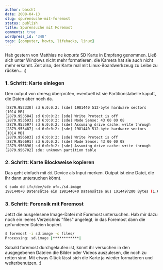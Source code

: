```yaml
---
author: bascht
date: 2008-04-13
slug: spurensuche-mit-foremost
status: publish
title: Spurensuche mit Foremost
comments: true
wordpress_id: '348'
tags: [computer, howto, lifehacks, linux]
---
```


Hab gestern von Matthias ne *kaputte* SD Karte in Empfang genommen.
Ließ sich unter Windows nicht mehr formatieren, die Kamera hat sie
auch nicht mehr erkannt. Zeit also, der Karte mal mit
Linux-Boardwerkzeug zu Leibe zu rücken... :)

### 1. Schritt: Karte einlegen

Den output von dmesg überprüfen, eventuell ist sie Partitionstabelle kaputt, die Daten aber noch da.

```
[2879.952330] sd 6:0:0:2: [sde] 1981440 512-byte hardware sectors (1014 MB)
[2879.953584] sd 6:0:0:2: [sde] Write Protect is off
[2879.953593] sd 6:0:0:2: [sde] Mode Sense: 43 00 00 08
[2879.953597] sd 6:0:0:2: [sde] Assuming drive cache: write through
[2879.955487] sd 6:0:0:2: [sde] 1981440 512-byte hardware sectors (1014 MB)
[2879.956683] sd 6:0:0:2: [sde] Write Protect is off
[2879.956691] sd 6:0:0:2: [sde] Mode Sense: 43 00 00 08
[2879.956696] sd 6:0:0:2: [sde] Assuming drive cache: write through
[2879.956702] sde: unknown partition table
```

### 2. Schritt: Karte Blockweise kopieren

Das geht einfach mit `dd`. Device als Input merken. Output ist eine Datei, die ihr dann
untersuchen könnt.

``` bash
$ sudo dd if=/dev/sde of=./sd.image
1981440+0 Datensätze ein 1981440+0 Datensätze aus 1014497280 Bytes (1,0 GB) kopiert, 449,267s, 2,3 MB
```

### 3. Schritt: Forensik mit Foremost

Jetzt die ausgelesene Image-Datei mit Foremost untersuchen. Hab mir dazu noch ein leeres
Verzeichnis "files" angelegt, in das Foremost dann die gefundenen
Dateien kopiert.

```bash
$ foremost -i sd.image -o files/
Processing: sd.image |************|
```

Sobald foremost durchgelaufen ist, könnt ihr versuchen in den
ausgegebenen Dateien die Bilder oder Videos auszulesen, die noch zu
retten sind. Mit etwas Glück lässt sich die Karte ja wieder
formatieren und weiterbenutzen. :)
